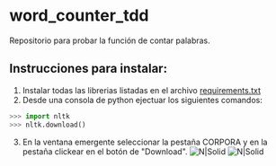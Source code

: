 # word_counter_tdd
Repositorio para probar la función de contar palabras.

## Instrucciones para instalar:

1. Instalar todas las librerias listadas en el archivo <a href="https://github.com/juanDeVicente/word_counter_tdd/blob/master/requirements.txt" target="_blank">requirements.txt</a>
2. Desde una consola de python ejectuar los siguientes comandos:
```python
>>> import nltk
>>> nltk.download()
```
3. En la ventana emergente seleccionar la pestaña CORPORA y en la pestaña clickear en el botón de "Download".
![N|Solid](https://jantoniomora.files.wordpress.com/2017/08/screenshot-43.png)
![N|Solid](https://jantoniomora.files.wordpress.com/2017/08/screenshot-44.png)
